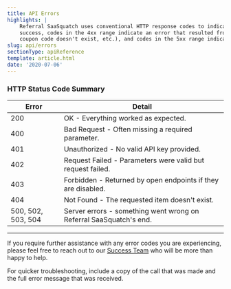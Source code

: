 ```yaml
---
title: API Errors
highlights: |
    Referral SaaSquatch uses conventional HTTP response codes to indicate success or failure of an API request. In general, codes in the 2xx range indicate
    success, codes in the 4xx range indicate an error that resulted from the provided information (e.g. a required parameter was missing, a
    coupon code doesn't exist, etc.), and codes in the 5xx range indicate an error with Referral SaaSquatch's servers.
slug: api/errors
sectionType: apiReference
template: article.html
date: '2020-07-06'
---
```



### HTTP Status Code Summary

<table class="table">
<thead>
<tr>
    <th >
        Error
    </th>
    <th>
        Detail
    </th>
</tr>
</thead>
<tbody>
<tr>
    <td class="docs-monospace">200</td>
    <td>OK - Everything worked as expected.</td>
</tr>
<tr>
    <td class="docs-monospace">400</td>
    <td>Bad Request - Often missing a required parameter.</td>
</tr>
<tr>
    <td class="docs-monospace">401</td>
    <td>Unauthorized - No valid API key provided.</td>
</tr>
<tr>
    <td class="docs-monospace">402</td>
    <td>Request Failed - Parameters were valid but request failed.</td>
</tr>
<tr>
    <td class="docs-monospace">403</td>
    <td>Forbidden - Returned by open endpoints if they are disabled.</td>
</tr>
<tr>
    <td class="docs-monospace">404</td>
    <td>Not Found - The requested item doesn't exist.</td>
</tr>
<tr>
    <td class="docs-monospace">500, 502, 503, 504</td>
    <td>Server errors - something went wrong on Referral SaaSquatch's end.</td>
</tr>
</tbody>
</table>

---
If you require further assistance with any error codes you are experiencing, please feel free to reach out to our [Success Team](mailto:success@saasquatch.com) who will be more than happy to help.<p>
For quicker troubleshooting, include a copy of the call that was made and the full error message that was received.
